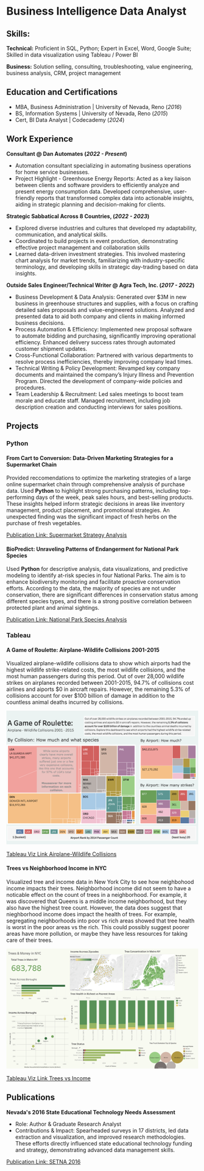 # Business Intelligence Data Analyst

## Skills: 
**Technical:** Proficient in SQL, Python; Expert in Excel, Word, Google Suite; Skilled in data visualization using Tableau / Power BI

**Business:** Solution selling, consulting, troubleshooting, value engineering, business analysis, CRM, project management

## Education and Certifications							       		
- MBA, Business Administration | University of Nevada, Reno (_2016_)	 			        		
- BS, Information Systems      | University of Nevada, Reno (_2015_)
- Cert, BI Data Analyst        | Codecademy (_2024_)

## Work Experience
**Consultant @ Dan Automates (_2022 - Present_)**
- Automation consultant specializing in automating business operations for home service businesses.
- Project Highlight - Greenhouse Energy Reports: Acted as a key liaison between clients and software providers to efficiently analyze and present energy consumption data. Developed comprehensive, user-friendly reports that transformed complex data into actionable insights, aiding in strategic planning and decision-making for clients.

**Strategic Sabbatical Across 8 Countries, (_2022 - 2023_)**
- Explored diverse industries and cultures that developed my adaptability, communication, and analytical skills.
- Coordinated to build projects in event production, demonstrating effective project management and collaboration skills
- Learned data-driven investment strategies. This involved mastering chart analysis for market trends, familiarizing with industry-specific terminology, and developing skills in strategic day-trading based on data insights.

**Outside Sales Engineer/Technical Writer @ Agra Tech, Inc. (_2017 - 2022_)** 
- Business Development & Data Analysis: Generated over $3M in new business in greenhouse structures and supplies, with a focus on crafting detailed sales proposals and value-engineered solutions. Analyzed and presented data to aid both company and clients in making informed business decisions.
- Process Automation & Efficiency: Implemented new proposal software to automate bidding and purchasing, significantly improving operational efficiency. Enhanced delivery success rates through automated customer shipment updates.
- Cross-Functional Collaboration: Partnered with various departments to resolve process inefficiencies, thereby improving company lead times.
- Technical Writing & Policy Development: Revamped key company documents and maintained the company’s Injury Illness and Prevention Program. Directed the development of company-wide policies and procedures.
- Team Leadership & Recruitment: Led sales meetings to boost team morale and educate staff. Managed recruitment, including job description creation and conducting interviews for sales positions.

## Projects

### Python
#### From Cart to Conversion: Data-Driven Marketing Strategies for a Supermarket Chain

Provided reccomendations to optimize the marketing strategies of a large online supermarket chain through comprehensive analysis of purchase data. Used **Python** to highlight strong purchasing patterns, including top-performing days of the week, peak sales hours, and best-selling products. These insights helped inform strategic decisions in areas like inventory management, product placement, and promotional strategies. An unexpected finding was the significant impact of fresh herbs on the purchase of fresh vegetables.

[Publication Link: Supermarket Strategy Analysis](https://github.com/DanJMonk/SupermarketStrategyAnalytics)

#### BioPredict: Unraveling Patterns of Endangerment for National Park Species

Used **Python** for descriptive analysis, data visualizations, and predictive modeling to identify at-risk species in four National Parks. The aim is to enhance biodiversity monitoring and facilitate proactive conservation efforts. According to the data, the majority of species are not under conservation, there are significant differences in conservation status among different species types, and there is a strong positive correlation between protected plant and animal sightings.

[Publication Link: National Park Species Analysis](https://github.com/DanJMonk/NationalParksSpeciesAnalysis)

### Tableau
#### A Game of Roulette: Airplane-Wildlife Collisions 2001-2015
Visualized airplane-wildlife collisions data to show which airports had the highest wildlife strike-related costs, the most wildlife collisions, and the most human passengers during this period. Out of over 28,000 wildlife strikes on airplanes recorded between 2001-2015, 94.7%  of collisions cost airlines and aiports $0 in aircraft repairs. However, the remaining 5.3% of collisions account for over $100 billion of damage in addition to the countless animal deaths incurred by collisions. 

![Airplane-Wildlife Collisions Viz](/assets/img/airplanewildlifecollisions.png)

[Tableau Viz Link Airplane-Wildlife Collisions](https://public.tableau.com/views/AGameofRouletteAirplane-WildlifeCollisions2001-2015_17038299399940/Dashboard1?:language=en-US&:display_count=n&:origin=viz_share_link)

#### Trees vs Neighborhood Income in NYC
Visualized tree and income data in New York City to see how neighbohood income impacts their trees. Neighborhood income did not seem to have a noticable effect on the count of trees in a neighborhood. For example, it was discovered that Queens is a middle income neighborhood, but they also have the highest tree count. However, the data does suggest that nieghborhood income does impact the health of trees. For example, segregating neighborhoods into poor vs rich areas showed that tree health is worst in the poor areas vs the rich. This could possibly suggest poorer areas have more pollution, or maybe they have less resources for taking care of their trees.

![Trees vs Income Viz](/assets/img/treesnyc.png)

[Tableau Viz Link Trees vs Income](https://public.tableau.com/shared/4KDW9X8SD?:display_count=n&:origin=viz_share_link)

## Publications

**Nevada's 2016 State Educational Technology Needs Assessment**
- Role: Author & Graduate Research Analyst 
- Contributions & Impact: Spearheaded surveys in 17 districts, led data extraction and visualization, and improved research methodologies. These efforts directly influenced state educational technology funding and strategy, demonstrating advanced data management skills.

[Publication Link: SETNA 2016](https://www.slideshare.net/DanielMonk3/setna16final-7)
